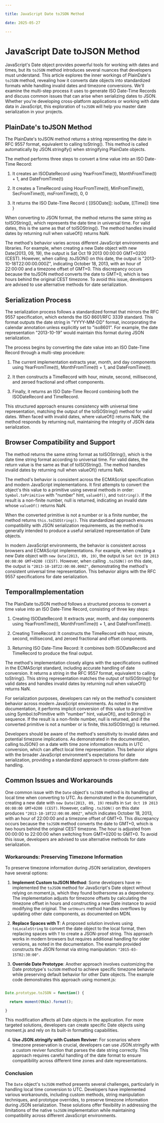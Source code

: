 ```yaml
---

title: JavaScript Date toJSON Method

date: 2025-05-27

---
```



# JavaScript Date toJSON Method

JavaScript's Date object provides powerful tools for working with dates and times, but its `toJSON` method introduces several nuances that developers must understand. This article explores the inner workings of PlainDate's `toJSON` method, revealing how it converts date objects into standardized formats while handling invalid dates and timezone conversions. We'll examine the multi-step process it uses to generate ISO Date-Time Records and discuss common issues that can arise when serializing dates to JSON. Whether you're developing cross-platform applications or working with date data in JavaScript, this exploration of `toJSON` will help you master date serialization in your projects.


## PlainDate's toJSON Method

The PlainDate's toJSON method returns a string representing the date in RFC 9557 format, equivalent to calling toString(). This method is called automatically by JSON.stringify() when stringifying PlainDate objects.

The method performs three steps to convert a time value into an ISO Date-Time Record:

1. It creates an ISODateRecord using YearFromTime(t), MonthFromTime(t) + 1, and DateFromTime(t)

2. It creates a TimeRecord using HourFromTime(t), MinFromTime(t), SecFromTime(t), msFromTime(t), 0, 0

3. It returns the ISO Date-Time Record { [[ISODate]]: isoDate, [[Time]]: time }

When converting to JSON format, the method returns the same string as toISOString(), which represents the date time in universal time. For valid dates, this is the same as that of toISOString(). The method handles invalid dates by returning null when valueOf() returns NaN.

The method's behavior varies across different JavaScript environments and libraries. For example, when creating a new Date object with new Date(2013, 09, 19), the output is Sat Oct 19 2013 00:00:00 GMT+0200 (CEST). However, when calling .toJSON() on this date, the output is "2013-10-18T22:00:00.000Z", indicating October 18, 2013, with an hour of 22:00:00 and a timezone offset of GMT+0. This discrepancy occurs because the toJSON method converts the date to GMT+0, which is two hours behind the original CEST timezone. To avoid this issue, developers are advised to use alternative methods for date serialization.


## Serialization Process

The serialization process follows a standardized format that mirrors the RFC 9557 specification, which extends the ISO 8601/RFC 3339 standard. This format outputs the date string in "YYYY-MM-DD" format, incorporating the calendar annotation unless explicitly set to "iso8601". For example, the date representation "2013-10-19" would maintain this format during JSON serialization.

The process begins by converting the date value into an ISO Date-Time Record through a multi-step procedure:

1. The current implementation extracts year, month, and day components using YearFromTime(t), MonthFromTime(t) + 1, and DateFromTime(t).

2. It then constructs a TimeRecord with hour, minute, second, millisecond, and zeroed fractional and offset components.

3. Finally, it returns an ISO Date-Time Record combining both the ISODateRecord and TimeRecord.

This structured approach ensures consistency with universal time representation, matching the output of the toISOString() method for valid dates. When faced with invalid dates, where valueOf() returns NaN, the method responds by returning null, maintaining the integrity of JSON data serialization.


## Browser Compatibility and Support

The method returns the same string format as toISOString(), which is the date time string format according to universal time. For valid dates, the return value is the same as that of toISOString(). The method handles invalid dates by returning null when valueOf() returns NaN.

The method's behavior is consistent across the ECMAScript specification and modern JavaScript implementations. It first attempts to convert the object's this value to a primitive using several methods in order: `Symbol.toPrimitive` with "number" hint, `valueOf()`, and `toString()`. If the result is a non-finite number, null is returned, indicating an invalid date whose `valueOf()` returns NaN.

When the converted primitive is not a number or is a finite number, the method returns `this.toISOString()`. This standardized approach ensures compatibility with JSON serialization requirements, as the method is generally intended to produce a useful serialized representation of Date objects.

In modern JavaScript environments, the behavior is consistent across browsers and ECMAScript implementations. For example, when creating a new Date object with `new Date(2013, 09, 19)`, the output is `Sat Oct 19 2013 00:00:00 GMT+0200 (CEST)`. However, when calling `.toJSON()` on this date, the output is `"2013-10-18T22:00:00.000Z"`, demonstrating the method's consistent universal time representation. This behavior aligns with the RFC 9557 specifications for date serialization.


## TemporalImplementation

The PlainDate toJSON method follows a structured process to convert a time value into an ISO Date-Time Record, consisting of three key steps:

1. Creating ISODateRecord: It extracts year, month, and day components using YearFromTime(t), MonthFromTime(t) + 1, and DateFromTime(t).

2. Creating TimeRecord: It constructs the TimeRecord with hour, minute, second, millisecond, and zeroed fractional and offset components.

3. Returning ISO Date-Time Record: It combines both ISODateRecord and TimeRecord to produce the final output.

The method's implementation closely aligns with the specifications outlined in the ECMAScript standard, including accurate handling of date conversion. It returns a string in the RFC 9557 format, equivalent to calling toString(). This string representation matches the output of toISOString() for valid dates and handles invalid dates by returning null when valueOf() returns NaN.

For serialization purposes, developers can rely on the method's consistent behavior across modern JavaScript environments. As noted in the documentation, it performs implicit conversion of this value to a primitive using Symbol.toPrimitive with "number" hint, valueOf(), and toString() in sequence. If the result is a non-finite number, null is returned, and if the converted primitive is not a number or is finite, this.toISOString() is returned.

Developers should be aware of the method's sensitivity to invalid dates and potential timezone implications. As demonstrated in the documentation, calling toJSON() on a date with time zone information results in UTC conversion, which can affect local time representation. This behavior aligns with the broader JavaScript environment's expectations for date serialization, providing a standardized approach to cross-platform date handling.


## Common Issues and Workarounds

One common issue with the `Date` object's `toJSON` method is its handling of local time when converting to UTC. As demonstrated in the documentation, creating a new date with `new Date(2013, 09, 19)` results in `Sat Oct 19 2013 00:00:00 GMT+0200 (CEST)`. However, calling `.toJSON()` on this date produces `"2013-10-18T22:00:00.000Z"`, which indicates October 18, 2013, with an hour of 22:00:00 and a timezone offset of GMT+0. This discrepancy occurs because the `toJSON` method converts the date to GMT+0, which is two hours behind the original CEST timezone. The hour is adjusted from 00:00:00 to 22:00:00 when switching from GMT+0200 to GMT+0. To avoid this issue, developers are advised to use alternative methods for date serialization.


### Workarounds: Preserving Timezone Information

To preserve timezone information during JSON serialization, developers have several options:

1. **Implement Custom toJSON Method**: Some developers have re-implemented the `toJSON` method for JavaScript's Date object without relying on moment.js, which they found bothersome as a dependency. The implementation adjusts for timezone offsets by calculating the timezone offset in hours and constructing a new Date instance to avoid modifying the original. The `setHours` method handles overflows by updating other date components, as documented on MDN.

2. **Replace Spaces with T**: A proposed solution involves using `toLocaleString` to convert the date object to the local format, then replacing spaces with `T` to create a JSON-proof string. This approach works in modern browsers but requires additional handling for older versions, as noted in the documentation. The example provided constructs the JSON format via string manipulation: `"2015-03-15T02:30:00"`.

3. **Override Date Prototype**: Another approach involves customizing the Date prototype's `toJSON` method to achieve specific timezone behavior while preserving default behavior for other Date objects. The example code demonstrates this approach using moment.js:

```javascript

Date.prototype.toJSON = function() {

  return moment(this).format();

}

```

This modification affects all Date objects in the application. For more targeted solutions, developers can create specific Date objects using moment.js and rely on its built-in formatting capabilities.

4. **Use JSON.stringify with Custom Reviver**: For scenarios where timezone preservation is crucial, developers can use JSON.stringify with a custom reviver function that parses the date string correctly. This approach requires careful handling of the date format to ensure compatibility across different time zones and date representations.


### Conclusion

The `Date` object's `toJSON` method presents several challenges, particularly in handling local time conversion to UTC. Developers have implemented various workarounds, including custom methods, string manipulation techniques, and prototype overrides, to preserve timezone information during JSON serialization. These solutions offer flexibility in addressing the limitations of the native `toJSON` implementation while maintaining compatibility across different JavaScript environments.

